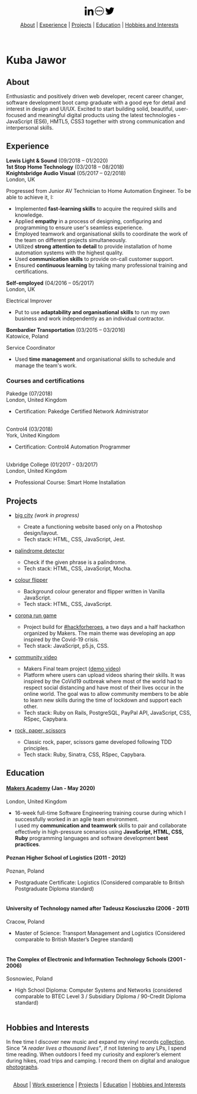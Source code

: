 <p align="center">
<a href="https://linkedin.com/in/kubajawor" target="_blank" rel="norefferer"><img src="https://github.com/plkujaw/plkujaw/blob/master/linkedin-icon.png" alt="linkedin" width="24px"></a> <a href="https://kubajawor.dev" target="_blank" rel="norefferer"><img src="https://github.com/plkujaw/plkujaw/blob/master/www-icon.png" alt="www" width="24px"></a> <a href="https://twitter.com/plkujaw" target="_blank" rel="norefferer"><img src="https://github.com/plkujaw/plkujaw/blob/master/tw-icon.png" alt="twitter" width="24px"></a>
</p>
<p align="center">
<a href="#about">About</a> |
<a href="#experience">Experience</a> |
<a href="#projects">Projects</a> |
<a href="#education">Education</a> |
<a href="#hobbies-and-interests">Hobbies and Interests</a>
</p>
</br>

# Kuba Jawor

## About

Enthusiastic and positively driven web developer, recent career changer, software development boot camp graduate with a good eye for detail and interest in design and UI/UX. Excited to start building solid, beautiful, user-focused and meaningful digital products using the latest technologies - JavaScript (ES6), HMTL5, CSS3 together with strong communication and interpersonal skills.

## Experience

**Lewis Light & Sound** (09/2018 – 01/2020)</br>
**1st Stop Home Technology** (03/2018 – 08/2018)</br>
**Knightsbridge Audio Visual** (05/2017 – 02/2018)</br>
London, UK


Progressed from Junior AV Technician to Home Automation Engineer. To be able to achieve it, I:</br>
- Implemented **fast-learning skills** to acquire the required skills and knowledge.
- Applied **empathy** in a process of designing, configuring and programming to ensure user's seamless experience.
- Employed teamwork and organisational skills to coordinate the work of the team on different projects simultaneously.
- Utilized **strong attention to detail** to provide installation of home automation systems with the highest quality.
- Used **communication skills** to provide on-call customer support.
- Ensured **continuous learning** by taking many professional training and certifications.


**Self-employed** (04/2016 – 05/2017)</br>
London, UK

Electrical Improver</br>
- Put to use **adaptability and organisational skills** to run my own business and work independently as an individual contractor.


**Bombardier Transportation** (03/2015 – 03/2016)</br>
Katowice, Poland

Service Coordinator</br>
- Used **time management** and organisational skills to schedule and manage the team's work.


### Courses and certifications

Pakedge (07/2018)</br>
London, United Kingdom

-   Certification: Pakedge Certified Network Administrator</br></br>

Control4 (03/2018)</br>
York, United Kingdom

-   Certification: Control4 Automation Programmer</br></br>

Uxbridge College (01/2017 - 03/2017)</br>
London, United Kingdom

-   Professional Course: Smart Home Installation

## Projects
-   [big city](https://github.com/plkujaw/bigcity) *(work in progress)*
    -   Create a functioning website based only on a Photoshop design/layout.
    -   Tech stack: HTML, CSS, JavaScript, Jest.
    
    
-   [palindrome detector](https://github.com/plkujaw/js-palindrome-detector)
    -   Check if the given phrase is a palindrome.
    -   Tech stack: HTML, CSS, JavaScript, Mocha.
    
    
-   [colour flipper](https://github.com/plkujaw/js-colour-flipper)

    -   Background colour generator and flipper written in Vanilla JavaScript.
    -   Tech stack: HTML, CSS, JavaScript.
    
    
-   [corona run game](https://github.com/plkujaw/hfh_corona_game)

    -   Project build for [#hackforheroes](https://twitter.com/hashtag/hackforheroes), a two days and a half hackathon organized by Makers. The main theme was developing an app inspired by the Covid-19 crisis.
    -   Tech stack: JavaScript, p5.js, CSS.

    
-   [community video](https://github.com/plkujaw/co-vid20-20)

    -   Makers Final team project ([demo video](https://youtu.be/xNpah5xL_l0?t=2597))
    -   Platform where users can upload videos sharing their skills. It was inspired by the CoVid19 outbreak where most of the world had to respect social distancing and have most of their lives occur in the online world. The goal was to allow community members to be able to learn new skills during the time of lockdown and support each other.
    -   Tech stack: Ruby on Rails, PostgreSQL, PayPal API, JavaScript, CSS, RSpec, Capybara.


-   [rock, paper, scissors](https://github.com/plkujaw/rps-challenge)

    -   Classic rock, paper, scissors game developed following TDD principles.
    -   Tech stack: Ruby, Sinatra, CSS, RSpec, Capybara.
   

## Education

#### [Makers Academy](https://makers.tech) (Jan - May 2020)</br>
London, United Kingdom

-   16-week full-time Software Engineering training course during which I successfully worked in an agile team environment.</br>
I used my **communication and teamwork** skills to pair and collaborate effectively in high-pressure scenarios using **JavaScript, HTML, CSS, Ruby** programming languages and software development **best practices**. 

#### Poznan Higher School of Logistics (2011 - 2012)</br>
Poznan, Poland

-   Postgraduate Certificate: Logistics
    (Considered comparable to British Postgraduate Diploma standard)</br></br>

#### University of Technology named after Tadeusz Kosciuszko (2006 - 2011)</br>
Cracow, Poland

-   Master of Science: Transport Management and Logistics
    (Considered comparable to British Master’s Degree standard)</br></br>

#### The Complex of Electronic and Information Technology Schools (2001 - 2006)</br>
Sosnowiec, Poland

-   High School Diploma: Computer Systems and Networks
    (considered comparable to BTEC Level 3 / Subsidiary Diploma / 90-Credit Diploma standard)</br></br>


## Hobbies and Interests

In free time I discover new music and expand my vinyl records [collection](https://www.discogs.com/user/plkujaw/collection).
Since <em>"A reader lives a thousand lives"</em>, if not listening to any LPs, I spend time reading.
When outdoors I feed my curiosity and explorer’s element during hikes, road trips and camping. I record them on digital and analogue [photographs](https://www.hireacamera.com/en-gb/blog/case-studies/customer-case-study-visiting-the-four-corners-of-the-uk-with-the-fujifilm-xe2-xf18-135mm/).
</br>
</br>

<p align="center">
<a href="#about">About</a> |
<a href="#experience">Work experience</a> |
<a href="#projects">Projects</a> |
<a href="#education">Education</a> |
<a href="#hobbies-and-interests">Hobbies and Interests</a>
</p>
